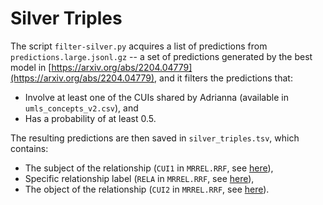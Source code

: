 # Silver Triples

The script `filter-silver.py` acquires a list of predictions from `predictions.large.jsonl.gz` -- a set of predictions generated by the best model in [https://arxiv.org/abs/2204.04779](https://arxiv.org/abs/2204.04779), and it filters the predictions that:
- Involve at least one of the CUIs shared by Adrianna (available in `umls_concepts_v2.csv`), and
- Has a probability of at least 0.5.

The resulting predictions are then saved in `silver_triples.tsv`, which contains:
- The subject of the relationship (`CUI1` in `MRREL.RRF`, see [here](https://www.ncbi.nlm.nih.gov/books/NBK9685/table/ch03.T.related_concepts_file_mrrel_rrf/?report=objectonly)),
- Specific relationship label (`RELA` in `MRREL.RRF`, see [here](https://www.ncbi.nlm.nih.gov/books/NBK9685/table/ch03.T.related_concepts_file_mrrel_rrf/?report=objectonly)),
- The object of the relationship (`CUI2` in `MRREL.RRF`, see [here](https://www.ncbi.nlm.nih.gov/books/NBK9685/table/ch03.T.related_concepts_file_mrrel_rrf/?report=objectonly)).
